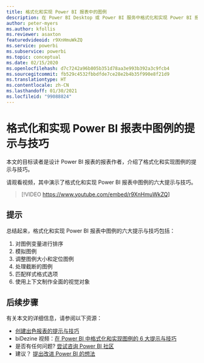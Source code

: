 ```yaml
---
title: 格式化和实现 Power BI 报表中的图例
description: 在 Power BI Desktop 或 Power BI 服务中格式化和实现 Power BI 报表视觉对象中图例的六个提示与技巧。
author: peter-myers
ms.author: kfollis
ms.reviewer: asaxton
featuredvideoid: r9XnHmuWkZQ
ms.service: powerbi
ms.subservice: powerbi
ms.topic: conceptual
ms.date: 02/15/2020
ms.openlocfilehash: d7c7242a96b805b351d78aa3e993b392a3c9fcb4
ms.sourcegitcommit: fb529c4532fbbdfde7ce28e2b4b35f990e8f21d9
ms.translationtype: HT
ms.contentlocale: zh-CN
ms.lasthandoff: 01/30/2021
ms.locfileid: "99088824"
---
```

# <a name="tips-to-format-and-implement-legends-in-power-bi-reports"></a>格式化和实现 Power BI 报表中图例的提示与技巧

本文的目标读者是设计 Power BI 报表的报表作者，介绍了格式化和实现图例的提示与技巧。

请观看视频，其中演示了格式化和实现 Power BI 报表中图例的六大提示与技巧。

> [!VIDEO https://www.youtube.com/embed/r9XnHmuWkZQ]

## <a name="tips"></a>提示

总结起来，格式化和实现 Power BI 报表中图例的六大提示与技巧包括：

1. 对图例变量进行排序
1. 模拟图例
1. 调整图例大小和定位图例
1. 处理截断的图例
1. 匹配样式格式选项
1. 使用上下文制作全面的视觉对象

## <a name="next-steps"></a>后续步骤

有关本文的详细信息，请参阅以下资源：

- [创建出色报表的提示与技巧](../create-reports/desktop-tips-and-tricks-for-creating-reports.md)
- biDezine 视频：[在 Power BI 中格式化和实现图例的 6 大提示与技巧](https://www.youtube.com/watch?v=r9XnHmuWkZQ)
- 是否有任何问题? [尝试咨询 Power BI 社区](https://community.powerbi.com/)
- 建议？ [提出改进 Power BI 的想法](https://ideas.powerbi.com)

